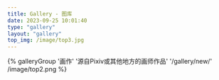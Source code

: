 ```yaml
---
title: Gallery - 图库
date: 2023-09-25 10:01:40
type: "gallery"
layout: "gallery"
top_img: /image/top3.jpg
---
```

<div class="gallery-group-main">
{% galleryGroup '画作' '源自Pixiv或其他地方的画师作品' '/gallery/new/' /image/top2.png %}
</div>

